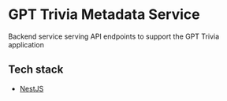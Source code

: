 # GPT Trivia Metadata Service

Backend service serving API endpoints to support the GPT Trivia application

## Tech stack

- [NestJS](https://docs.nestjs.com/)
